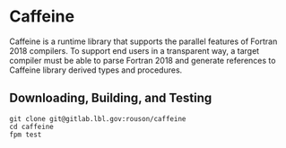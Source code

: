 Caffeine
========

Caffeine is a runtime library that supports the parallel features of Fortran
2018 compilers.  To support end users in a transparent way, a target compiler 
must be able to parse Fortran 2018 and generate references to Caffeine library 
derived types and procedures.

Downloading, Building, and Testing
----------------------------------
```
git clone git@gitlab.lbl.gov:rouson/caffeine
cd caffeine
fpm test
```





